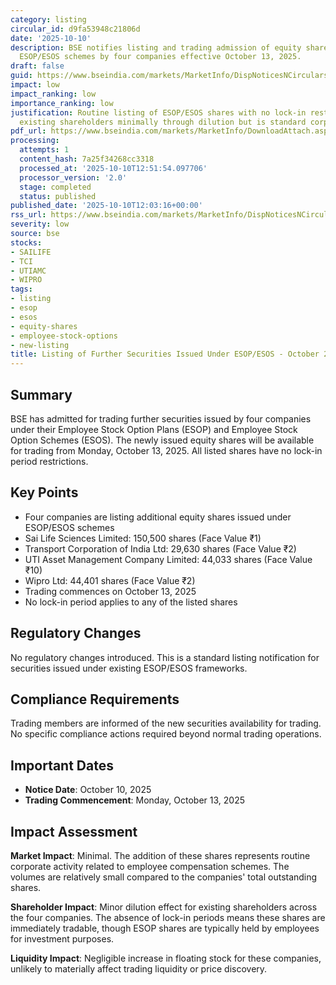 ```yaml
---
category: listing
circular_id: d9fa53948c21806d
date: '2025-10-10'
description: BSE notifies listing and trading admission of equity shares issued under
  ESOP/ESOS schemes by four companies effective October 13, 2025.
draft: false
guid: https://www.bseindia.com/markets/MarketInfo/DispNoticesNCirculars.aspx?Noticeid={11BC44B2-B2E2-46CE-A158-F6CAE80B03CD}&noticeno=20251010-31&dt=10/10/2025&icount=31&totcount=47&flag=0
impact: low
impact_ranking: low
importance_ranking: low
justification: Routine listing of ESOP/ESOS shares with no lock-in restrictions; impacts
  existing shareholders minimally through dilution but is standard corporate activity.
pdf_url: https://www.bseindia.com/markets/MarketInfo/DownloadAttach.aspx?id=20251010-31&attachedId=
processing:
  attempts: 1
  content_hash: 7a25f34268cc3318
  processed_at: '2025-10-10T12:51:54.097706'
  processor_version: '2.0'
  stage: completed
  status: published
published_date: '2025-10-10T12:03:16+00:00'
rss_url: https://www.bseindia.com/markets/MarketInfo/DispNoticesNCirculars.aspx?Noticeid={11BC44B2-B2E2-46CE-A158-F6CAE80B03CD}&noticeno=20251010-31&dt=10/10/2025&icount=31&totcount=47&flag=0
severity: low
source: bse
stocks:
- SAILIFE
- TCI
- UTIAMC
- WIPRO
tags:
- listing
- esop
- esos
- equity-shares
- employee-stock-options
- new-listing
title: Listing of Further Securities Issued Under ESOP/ESOS - October 2025
---
```


## Summary

BSE has admitted for trading further securities issued by four companies under their Employee Stock Option Plans (ESOP) and Employee Stock Option Schemes (ESOS). The newly issued equity shares will be available for trading from Monday, October 13, 2025. All listed shares have no lock-in period restrictions.

## Key Points

- Four companies are listing additional equity shares issued under ESOP/ESOS schemes
- Sai Life Sciences Limited: 150,500 shares (Face Value ₹1)
- Transport Corporation of India Ltd: 29,630 shares (Face Value ₹2)
- UTI Asset Management Company Limited: 44,033 shares (Face Value ₹10)
- Wipro Ltd: 44,401 shares (Face Value ₹2)
- Trading commences on October 13, 2025
- No lock-in period applies to any of the listed shares

## Regulatory Changes

No regulatory changes introduced. This is a standard listing notification for securities issued under existing ESOP/ESOS frameworks.

## Compliance Requirements

Trading members are informed of the new securities availability for trading. No specific compliance actions required beyond normal trading operations.

## Important Dates

- **Notice Date**: October 10, 2025
- **Trading Commencement**: Monday, October 13, 2025

## Impact Assessment

**Market Impact**: Minimal. The addition of these shares represents routine corporate activity related to employee compensation schemes. The volumes are relatively small compared to the companies' total outstanding shares.

**Shareholder Impact**: Minor dilution effect for existing shareholders across the four companies. The absence of lock-in periods means these shares are immediately tradable, though ESOP shares are typically held by employees for investment purposes.

**Liquidity Impact**: Negligible increase in floating stock for these companies, unlikely to materially affect trading liquidity or price discovery.